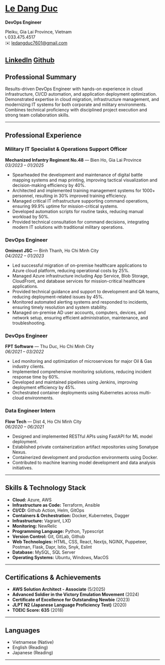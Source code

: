 # [Le Dang Duc](https://cv.duclee.store)

**DevOps Engineer**

Pleiku, Gia Lai Province, Vietnam  
📞 033.475.4517  
✉️ ledangduc7601@gmail.com

[LinkedIn](https://linkedin.com/in/duclee9x)
[Github](https://github.com/duclee9x)
---

## Professional Summary
Results-driven DevOps Engineer with hands-on experience in cloud infrastructure, CI/CD automation, and application deployment optimization. Demonstrated expertise in cloud migration, infrastructure management, and modernizing IT systems for both corporate and military environments. Combines technical proficiency with disciplined project execution and strong team collaboration skills.

---

## Professional Experience
### Military IT Specialist & Operations Support Officer  
**Mechanized Infantry Regiment No.48** — Bien Ho, Gia Lai Province  
_03/2023 – 01/2025_
- Spearheaded the development and maintenance of digital battle mapping systems and map printing, improving tactical visualization and decision-making efficiency by 40%.
- Architected and implemented training management systems for 1000+ personnel, resulting in 30% improved training efficiency.
- Managed critical IT infrastructure supporting command operations, ensuring 99.9% uptime for mission-critical systems.
- Developed automation scripts for routine tasks, reducing manual workload by 50%.
- Provided technical consultation for command decisions, integrating modern IT solutions with traditional military operations.

### DevOps Engineer  
**Ominext JSC** — Binh Thanh, Ho Chi Minh City  
_04/2022 – 01/2023_
- Led successful migration of on-premise healthcare applications to Azure cloud platform, reducing operational costs by 25%.
- Managed Azure infrastructure including App Service, Blob Storage, CloudFront, and database services for mission-critical healthcare applications.
- Provided technical guidance and support to development and QA teams, reducing deployment-related issues by 45%.
- Monitored automated alerting systems and responded to incidents, ensuring timely resolution and system stability.
- Managed on-premise AD user accounts, computers, devices, and network setup, ensuring efficient administration, maintenance, and troubleshooting.

### DevOps Engineer  
**FPT Software** — Thu Duc, Ho Chi Minh City  
_06/2021 – 03/2022_
- Led monitoring and optimization of microservices for major Oil & Gas industry clients.
- Implemented comprehensive monitoring solutions, reducing incident response time by 60%.
- Developed and maintained pipelines using Jenkins, improving deployment efficiency by 45%.
- Orchestrated container deployments using Kubernetes across multi-cloud environments.

### Data Engineer Intern  
**Flow Tech** — Dist 4, Ho Chi Minh City  
_06/2020 – 06/2021_
- Designed and implemented RESTful APIs using FastAPI for ML model deployment.
- Established private containerization artifact repositories using Sonatype Nexus.
- Containerized development and production environments using Docker.
- Contributed to machine learning model development and data analysis initiatives.

---

## Skills & Technology Stack
- **Cloud:** Azure, AWS
- **Infrastructure as Code:** Terraform, Ansible
- **CI/CD:** Github Action, Helm, GitOps
- **Containers & Orchestration:** Docker, Kubernetes, Dagger
- **Infrastructure:** Vagrant, LXD 
- **Monitoring:** NewRelic
- **Programming Language:** Python, Typescript
- **Version Control:** Git, GitLab, Github
- **Web Technologies:** HTML, CSS, React, Nextjs, NGINX, Puppeteer, Postman, Flask, Dapr, Istio, Snyk, Eslint
- **Database:** MySQL, SQL Server
- **Operating Systems:** Ubuntu, Windows, MacOS

---

## Certifications & Achievements
- **AWS Solution Architect - Associate** (5/2025)
- **Advanced Soldier in the Victory Emulation Movement** (2024)
- **Certificate of Excellence for Outstanding Newbie** (2023)
- **JLPT N2 (Japanese Language Proficiency Test)** (2020)
- **TOEIC Score: 635** (2018)

---

## Languages
- Vietnamese (Native)
- English (Reading)
- Japanese (Reading)

---
